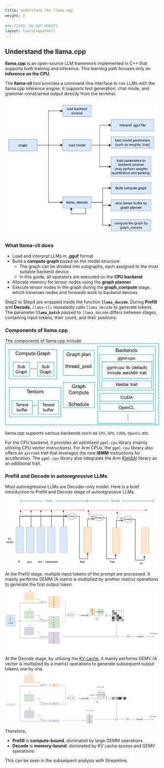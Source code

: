 ```yaml
---
title: Understand the llama.cpp
weight: 3

### FIXED, DO NOT MODIFY
layout: learningpathall
---
```


## Understand the llama.cpp

**llama.cpp** is an open-source LLM framework implemented in C++ that supports both training and inference.
This learning path focuses only on **inference on the CPU**.  

The **llama-cli** tool provides a command-line interface to run LLMs with the llama.cpp inference engine. 
It supports text generation, chat mode, and grammar-constrained output directly from the terminal.  

![text#center](images/llama_structure.png "Figure 1. llama-cli Flow")

### What llama-cli does
- Load and interpret LLMs in **.gguf** format  
- Build a **compute graph** based on the model structure  
  - The graph can be divided into subgraphs, each assigned to the most suitable backend device  
  - In this guide, all operators are executed on the **CPU backend**  
- Allocate memory for tensor nodes using the **graph planner**  
- Execute tensor nodes in the graph during the **graph_compute** stage, which traverses nodes and forwards work to backend devices  

Step2 to Step4 are wrapped inside the function **`llama_decode`**.
During **Prefill** and **Decode**, `llama-cli` repeatedly calls `llama_decode` to generate tokens.  
The parameter **`llama_batch`** passed to `llama_decode` differs between stages, containing input tokens, their count, and their positions.  

### Components of llama.cpp
The components of llama.cpp include: 
![text#center](images/llama_componetns.jpg "Figure 2. llmama.cpp components")

llama.cpp supports various backends such as `CPU`, `GPU`, `CUDA`, `OpenCL` etc.

For the CPU backend, it provides an optimized `ggml-cpu` library (mainly utilizing CPU vector instructions). 
For Arm CPUs, the `ggml-cpu` library also offers an `aarch64` trait that leverages the new **I8MM** instructions for acceleration. 
The `ggml-cpu` library also integrates the Arm [KleidiAI](https://github.com/ARM-software/kleidiai) library as an additional trait.

### Prefill and Decode in autoregressive LLMs
Most autoregressive LLMs are Decoder-only model.
Here is a brief introduction to Prefill and Decode stage of autoregressive LLMs.
![text#center](images/llm_prefill_decode.jpg "Figure 3. Prefill and Decode stage")

At the Prefill stage, multiple input tokens of the prompt are processed.
It mainly performs GEMM (A matrix is multiplied by another matrix) operations to generate the first output token. 
![text#center](images/transformer_prefill.jpg "Figure 4. Prefill stage")

At the Decode stage, by utilizing the [KV cache](https://huggingface.co/blog/not-lain/kv-caching), it mainly performs GEMV (A vector is multiplied by a matrix) operations to generate subsequent output tokens one by one.
![text#center](images/transformer_decode.jpg "Figure 5. Decode stage")

Therefore, 
- **Prefill** is **compute-bound**, dominated by large GEMM operations  
- **Decode** is **memory-bound**, dominated by KV cache access and GEMV operations 

This can be seen in the subsequent analysis with Streamline.